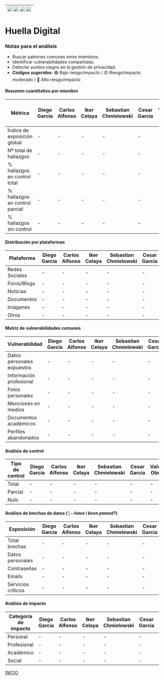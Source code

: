 | [![](https://img.shields.io/badge/-Inicio-FFF?style=flat&logo=Emlakjet&logoColor=black)](/README.md) [![](https://img.shields.io/badge/-Entrega_2-FFF?style=flat&logo=openstreetmap&logoColor=black)](/Entregas/Entrega-2/ModeloDeNegocio.md)  [![](https://img.shields.io/badge/-Entrega_3-FFF?style=flat&logo=openstreetmap&logoColor=black)](/Entregas/Entrega-3/HuellaDigital.md)  [![](https://img.shields.io/badge/-Entrega_4-FFF?style=flat&logo=openstreetmap&logoColor=black)]()|
|:-:|
# Huella Digital

### Notas para el análisis

- Buscar patrones comunes entre miembros.
- Identificar vulnerabilidades compartidas.
- Detectar puntos ciegos en la gestión de privacidad.
- ***Códigos sugeridos***: 🟢 Bajo riesgo/impacto / 🟡 Riesgo/impacto moderado / 🔴 Alto riesgo/impacto


#### Resumen cuantitativo por miembro

<div align=center>

|Métrica|Diego García|Carlos Alfonso|Iker Celaya|Sebastian Chmielowski|Cesar García|Valvanuz Obregón|Eduardo Olea|Lucia Prieto|Daniel Puente|Anette Torres|Patrón grupal<br>(Media y desviación)|
|-|-|-|-|-|-|-|-|-|-|-|-|
|Índice de exposición global|-|-|-|-|-|-|-|-|-|-|-|
|Nº total de hallazgos|-|-|-|-|-|-|-|-|-|-|-|
|% hallazgos en control total|-|-|-|-|-|-|-|-|-|-|-|
|% hallazgos en control parcial|-|-|-|-|-|-|-|-|-|-|-|
|% hallazgos sin control|-|-|-|-|-|-|-|-|-|-|-|

</div>

#### Distribución por plataformas

<div align=center>

|Plataforma|Diego García|Carlos Alfonso|Iker Celaya|Sebastian Chmielowski|Cesar García|Valvanuz Obregón|Eduardo Olea|Lucia Prieto|Daniel Puente|Anette Torres|Total grupo|
|-|-|-|-|-|-|-|-|-|-|-|-|
|Redes Sociales|-|-|-|-|-|-|-|-|-|-|-|
|Foros/Blogs|-|-|-|-|-|-|-|-|-|-|-|
|Noticias|-|-|-|-|-|-|-|-|-|-|-|
|Documentos|-|-|-|-|-|-|-|-|-|-|-|
|Imágenes|-|-|-|-|-|-|-|-|-|-|-|
|Otros|-|-|-|-|-|-|-|-|-|-|-|

</div>

#### Matriz de vulnerabilidades comunes

<div align=center>

|Vulnerabilidad|Diego García|Carlos Alfonso|Iker Celaya|Sebastian Chmielowski|Cesar García|Valvanuz Obregón|Eduardo Olea|Lucia Prieto|Daniel Puente|Anette Torres|% Grupo|Riesgo medio|
|-|-|-|-|-|-|-|-|-|-|-|-|-|
|Datos personales expuestos|-|-|-|-|-|-|-|-|-|-|-|-|
|Información profesional|-|-|-|-|-|-|-|-|-|-|-|-|
|Fotos personales|-|-|-|-|-|-|-|-|-|-|-|-|
|Menciones en medios|-|-|-|-|-|-|-|-|-|-|-|-|
|Documentos académicos|-|-|-|-|-|-|-|-|-|-|-|-|
|Perfiles abandonados|-|-|-|-|-|-|-|-|-|-|-|-|

</div>

#### Análisis de control

<div align=center>

|Tipo de control|Diego García|Carlos Alfonso|Iker Celaya|Sebastian Chmielowski|Cesar García|Valvanuz Obregón|Eduardo Olea|Lucia Prieto|Daniel Puente|Anette Torres|% Grupo|Riesgo promedio|
|-|-|-|-|-|-|-|-|-|-|-|-|-|
|Total|-|-|-|-|-|-|-|-|-|-|-|-|-|
|Parcial|-|-|-|-|-|-|-|-|-|-|-|-|-|
|Nulo|-|-|-|-|-|-|-|-|-|-|-|-|-|

</div>

#### Análisis de brechas de datos (*';--have i been pwned?*)

<div align=center>

|Exposición|Diego García|Carlos Alfonso|Iker Celaya|Sebastian Chmielowski|Cesar García|Valvanuz Obregón|Eduardo Olea|Lucia Prieto|Daniel Puente|Anette Torres|% grupal|
|-|-|-|-|-|-|-|-|-|-|-|-|
|Total brechas|-|-|-|-|-|-|-|-|-|-|-|-|
|Datos personales|-|-|-|-|-|-|-|-|-|-|-|-|
|Contraseñas|-|-|-|-|-|-|-|-|-|-|-|-|
|Emails|-|-|-|-|-|-|-|-|-|-|-|-|
|Servicios críticos|-|-|-|-|-|-|-|-|-|-|-|-|

</div>

#### Análisis de impacto

<div align=center>

|Categoría de impacto|Diego García|Carlos Alfonso|Iker Celaya|Sebastian Chmielowski|Cesar García|Valvanuz Obregón|Eduardo Olea|Lucia Prieto|Daniel Puente|Anette Torres|Impacto grupal|
|-|-|-|-|-|-|-|-|-|-|-|-|
|Personal|-|-|-|-|-|-|-|-|-|-|-|-|
|Profesional|-|-|-|-|-|-|-|-|-|-|-|-|
|Académico|-|-|-|-|-|-|-|-|-|-|-|-|
|Social|-|-|-|-|-|-|-|-|-|-|-|-|

</div>

[INICIO](/README.md)
